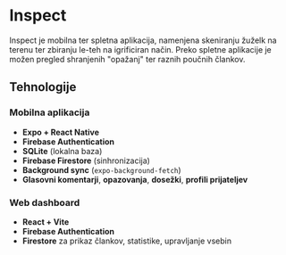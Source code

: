 # Inspect

Inspect je mobilna ter spletna aplikacija, namenjena skeniranju žuželk na terenu ter zbiranju le-teh na igrificiran način. Preko spletne aplikacije je možen pregled shranjenih "opažanj" ter raznih poučnih člankov.

## Tehnologije

### Mobilna aplikacija
- **Expo + React Native**
- **Firebase Authentication**
- **SQLite** (lokalna baza)
- **Firebase Firestore** (sinhronizacija)
- **Background sync** (`expo-background-fetch`)
- **Glasovni komentarji**, **opazovanja**, **dosežki**, **profili prijateljev**

### Web dashboard
- **React + Vite**
- **Firebase Authentication**
- **Firestore** za prikaz člankov, statistike, upravljanje vsebin
